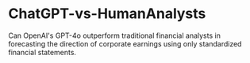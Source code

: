 # ChatGPT-vs-HumanAnalysts
Can OpenAI's GPT-4o outperform traditional financial analysts in forecasting the direction of corporate earnings using only standardized financial statements.
